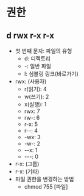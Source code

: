 # 권한

## d rwx r-x r-x
- 첫 번째 문자: 파일의 유형
  - d: 디렉토리
  - -: 일반 파일
  - l: 심볼링 링크(바로가기)
- rwx: (사용자)
  - r(읽기): 4
  - w(쓰기): 2
  - x(실행): 1
  - rwx: 7
  - rw-: 6
  - r-x: 5
  - r--: 4
  - -wx: 3
  - -w-: 2
  - --x: 1
  - ---: 0
- r-x: (그룹)
- r-x: (기타)
- 파일 권한을 변경하는 방법
  - chmod 755 [파일]